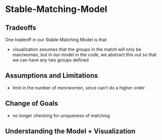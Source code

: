 # Stable-Matching-Model

## Tradeoffs 
One tradeoff in our Stable Matching Model is that 

- visualization assumes that the groups in the match will only be man/woman, 
but in our model in the code, we abstract this out so that we can have any 
two groups defined

## Assumptions and Limitations
- limit in the number of men/women, since can't do a higher order


## Change of Goals
- no longer checking for uniqueness of matching

## Understanding the Model + Visualization